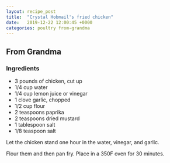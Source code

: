 ```yaml
---
layout: recipe_post
title:  "Crystal Hobmail's fried chicken"
date:   2019-12-22 12:00:45 +0000
categories: poultry from-grandma
---
```


## From Grandma
### Ingredients
* 3 pounds of chicken, cut up
* 1/4 cup water
* 1/4 cup lemon juice or vinegar
* 1 clove garlic, chopped
* 1/2 cup flour
* 2 teaspoons paprika
* 2 teaspoons dried mustard
* 1 tablespoon salt
* 1/8 teaspoon salt


Let the chicken stand one hour in the water, vinegar, and garlic.

Flour them and then pan fry. Place in a 350F oven for 30 minutes.
